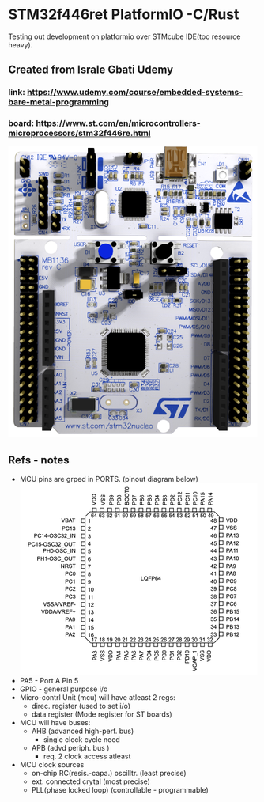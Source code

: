 # STM32f446ret PlatformIO -C/Rust

Testing out development on platformio over STMcube IDE(too resource heavy).

## Created from Israle Gbati Udemy
### link: https://www.udemy.com/course/embedded-systems-bare-metal-programming
### board: https://www.st.com/en/microcontrollers-microprocessors/stm32f446re.html
![STM32F446RE](image.png)

## Refs - notes
- MCU pins are grped in PORTS. (pinout diagram below)
![alt text](image-2.png)
- PA5 - Port A Pin 5
- GPIO - general purpose i/o
- Micro-contrl Unit (mcu) will have atleast 2 regs:
    - direc. register (used to set i/o)
    - data register (Mode register for ST boards)
- MCU will have buses:
    - AHB (advanced high-perf. bus)
        - single clock cycle need
    - APB (advd periph. bus )
        - req. 2 clock access atleast
- MCU clock sources
    - on-chip RC(resis.-capa.) oscilltr. (least precise)
    - ext. connected crytal (most precise)
    - PLL(phase locked loop) (controllable - programmable)
